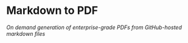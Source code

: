 # Markdown to PDF

*On demand generation of enterprise-grade PDFs from GitHub-hosted markdown files*
